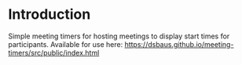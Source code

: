 # Introduction

Simple meeting timers for hosting meetings to display start times for participants. Available for use here: https://dsbaus.github.io/meeting-timers/src/public/index.html
